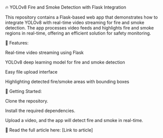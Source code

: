 🔥 YOLOv8 Fire and Smoke Detection with Flask Integration

This repository contains a Flask-based web app that demonstrates how to integrate YOLOv8 with real-time video streaming for fire and smoke detection. The app processes video feeds and highlights fire and smoke regions in real-time, offering an efficient solution for safety monitoring.

📌 Features:

Real-time video streaming using Flask

YOLOv8 deep learning model for fire and smoke detection

Easy file upload interface

Highlighting detected fire/smoke areas with bounding boxes

🚀 Getting Started:

Clone the repository.

Install the required dependencies.

Upload a video, and the app will detect fire and smoke in real-time.

📄 Read the full article here:
[Link to article]
